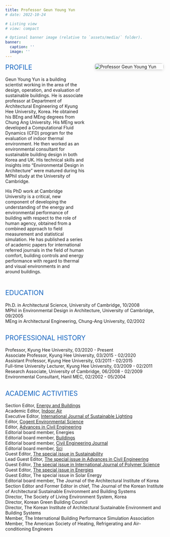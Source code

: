 ```yaml
---
title: Professor Geun Young Yun
# date: 2022-10-24

# Listing view
# view: compact

# Optional banner image (relative to `assets/media/` folder).
banner:
  caption: ''
  image: ''
---
```


<div style="display:flex; align-items:flex-start; gap:2rem;">
  <div style="flex:2;">
    <h2 style="color:#1565c0; font-weight:400; margin-top:0;">PROFILE</h2>
    <p>
      Geun Young Yun is a building scientist working in the area of the design, operation, and evaluation of sustainable buildings. He is associate professor at Department of Architectural Engineering of Kyung Hee University, Korea. He obtained his BEng and MEng degrees from Chung Ang University. His MEng work developed a Computational Fluid Dynamics (CFD) program for the evaluation of indoor thermal environment. He then worked as an environmental consultant for sustainable building design in both Korea and UK. His technical skills and insights into “Environmental Design in Architecture” were matured during his MPhil study at the University of Cambridge.
    </p>
    <p>
      His PhD work at Cambridge University is a critical, new component of developing the understanding of the energy and environmental performance of building with respect to the role of human agency, obtained from a combined approach to field measurement and statistical simulation. He has published a series of academic papers for international referred journals in the field of human comfort, building controls and energy performance with regard to thermal and visual environments in and around buildings.
    </p>
  </div>
  <div style="flex:1; min-width:220px;">
    <img src="pro-yun.png" alt="Professor Geun Young Yun" style="width:100%;max-width:250px;border-radius:8px;box-shadow:0 2px 8px rgba(0,0,0,0.1);" />
  </div>
</div>
<h2 style="color:#1565c0; font-weight:400; margin-top:2rem;">EDUCATION</h2>
<p>
Ph.D. in Architectural Science, University of Cambridge, 10/2008<br>
MPhil in Environmental Design in Architecture, University of Cambridge, 09/2005<br>
MEng in Architectural Engineering, Chung-Ang University, 02/2002
</p>
<h2 style="color:#1565c0; font-weight:400; margin-top:2rem;">PROFESSIONAL HISTORY</h2>
<p>
Professor, Kyung Hee University, 03/2020 - Present<br> 
Associate Professor, Kyung Hee University, 03/2015 - 02/2020<br>
Assistant Professor, Kyung Hee University,  03/2011 - 02/2015<br>
Full-time University Lecturer, Kyung Hee University, 03/2009 - 02/2011<br>
Research Associate, University of Cambridge, 06/2008 - 02/2009<br>
Environmental Consultant, Hanil MEC, 02/2002 - 05/2004
</p>
<h2 style="color:#1565c0; font-weight:400; margin-top:2rem;">ACADEMIC ACTIVITIES</h2>
<p>
Section Editor, <a target="_blank" href="https://www.sciencedirect.com/journal/energy-and-buildings/about/editorial-board">Energy and Buildings</a><br>
Academic Editor, <a target="_blank" href="https://onlinelibrary.wiley.com/page/journal/ina/homepage/editorial-board">Indoor Air</a><br>
Executive Editor, <a target="_blank" href="https://www.lightingjournal.org/index.php/path">International Journal of Sustainable Lighting</a><br>
Editor, <a target="_blank" href="https://www.tandfonline.com/toc/oaes20/current">Cogent Environmental Science</a><br>
Editor, <a target="_blank" href="https://onlinelibrary.wiley.com/page/journal/7074/homepage/editorial-board">Advances in Civil Engineering</a><br>
Editorial board member, Energies<br>
Editorial board member, <a target="_blank" href="https://www.mdpi.com/journal/buildings/editors">Buildings</a><br>
Editorial board member, <a target="_blank" href="https://www.civilejournal.org/index.php/cej/about/editorialTeam">Civil Engineering Journal</a><br>
Editorial board member, <a target="_blank" href="https://www.mdpi.com/journal/sci/editors#editorialboard">Sci</a><br>
Guest Editor, <a target="_blank" href="https://www.mdpi.com/journal/sustainability/special_issues/IoT_Smart_Buildings">The special issue in Sustainability</a><br>
Lead Guest Editor, <a target="_blank" href="https://onlinelibrary.wiley.com/journal/7074">The special issue in Advances in Civil Engineering</a><br>
Guest Editor, <a target="_blank" href="https://onlinelibrary.wiley.com/doi/10.1155/2017/9767462">The special issue in International Journal of Polymer Science</a><br>
Guest Editor, <a target="_blank" href="https://www.mdpi.com/journal/energies/special_issues/Lighting_Systems_in_Buildings">The special issue in Energies</a><br>
Guest Editor, The special issue in Solar Energy<br>
Editorial board member, The Journal of the Architectural Institute of Korea<br>
Section Editor and Former Editor in chief, The Journal of the Korean Institute of Architectural Sustainable Environment and Building Systems<br>
Director, The Society of Living Environment System, Korea<br>
Director, Korean Green Building Council<br>
Director, The Korean Institute of Architectural Sustainable Environment and Building Systems<br>
Member, The International Building Performance Simulation Association<br>
Member, The American Society of Heating, Refrigerating and Air-conditioning Engineers<br>
</p>
